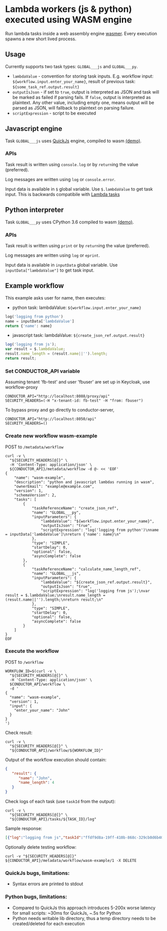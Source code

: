 # Lambda workers (js & python) executed using WASM engine

Run lambda tasks inside a web assembly engine [wasmer](https://wasmer.io/).
Every execution spawns a new short lived process.

## Usage

Currently supports two task types: `GLOBAL___js` and `GLOBAL___py`.

* `lambdaValue` - convention for storing task inputs. E.g. workflow input: `${workflow.input.enter_your_name}`,
result of previous task: `${some_task_ref.output.result}`
* `outputIsJson` - if set to `true`, output is interpreted as JSON and
task will be marked as failed if parsing fails. If `false`, output is interpreted as plaintext.
Any other value, including empty one, means output will be parsed as JSON, will fallback
to plaintext on parsing failure.
* `scriptExpression` - script to be executed

## Javascript engine
Task `GLOBAL___js` uses [QuickJs](https://bellard.org/quickjs/) engine, compiled to wasm [(demo)](https://wapm.io/package/quickjs).

### APIs
Task result is written using `console.log` or by `return`ing the value (preferred).

Log messages are written using `log` or `console.error`.

Input data is available in `$` global variable.
Use `$.lambdaValue` to get task input.
This is backwards compatibile with
[Lambda tasks](https://netflix.github.io/conductor/configuration/systask/#lambda-task)

## Python interpreter
Task `GLOBAL___py` uses CPython 3.6 compiled to wasm [(demo)](https://wapm.io/package/python).

### APIs
Task result is written using `print` or by `return`ing the value (preferred).

Log messages are written using `log` or `eprint`.

Input data is available in `inputData` global variable.
Use `inputData["lambdaValue"]` to get task input.

## Example workflow

This example asks user for name, then executes:
* python task:
lambdaValue: `${workflow.input.enter_your_name}`
```python
log('logging from python')
name = inputData['lambdaValue']
return {'name': name}
```
* javascript task:
lambdaValue: `${create_json_ref.output.result}`
```javascript
log('logging from js');
var result = $.lambdaValue;
result.name_length = (result.name||'').length;
return result;
```

### Set CONDUCTOR_API variable
Assuming tenant 'fb-test' and user 'fbuser' are set up in Keycloak,
use workflow-proxy
```shell script
CONDUCTOR_API="http://localhost:8088/proxy/api"
SECURITY_HEADERS=(-H "x-tenant-id: fb-test" -H "from: fbuser")
```
To bypass proxy and go directly to conductor-server,
```shell script
CONDUCTOR_API="http://localhost:8050/api"
SECURITY_HEADERS=()
```

### Create new workflow wasm-example
POST to `/metadata/workflow`

```shell script
curl -v \
  "${SECURITY_HEADERS[@]}" \
  -H 'Content-Type: application/json' \
  ${CONDUCTOR_API}/metadata/workflow -d @- << 'EOF'
{
    "name": "wasm-example",
    "description": "python and javascript lambdas running in wasm",
    "ownerEmail": "example@example.com",
    "version": 1,
    "schemaVersion": 2,
    "tasks": [
        {
            "taskReferenceName": "create_json_ref",
            "name": "GLOBAL___py",
            "inputParameters": {
                "lambdaValue": "${workflow.input.enter_your_name}",
                "outputIsJson": "true",
                "scriptExpression": "log('logging from python')\nname = inputData['lambdaValue']\nreturn {'name': name}\n"
            },
            "type": "SIMPLE",
            "startDelay": 0,
            "optional": false,
            "asyncComplete": false
        },
        {
            "taskReferenceName": "calculate_name_length_ref",
            "name": "GLOBAL___js",
            "inputParameters": {
                "lambdaValue": "${create_json_ref.output.result}",
                "outputIsJson": "true",
                "scriptExpression": "log('logging from js');\nvar result = $.lambdaValue;\nresult.name_length = (result.name||'').length;\nreturn result;\n"
            },
            "type": "SIMPLE",
            "startDelay": 0,
            "optional": false,
            "asyncComplete": false
        }
    ]
}
EOF
```

### Execute the workflow
POST to `/workflow`

```shell script
WORKFLOW_ID=$(curl -v \
  "${SECURITY_HEADERS[@]}" \
  -H 'Content-Type: application/json' \
  $CONDUCTOR_API/workflow \
  -d '
{
  "name": "wasm-example",
  "version": 1,
  "input": {
    "enter_your_name": "John"
  }
}
')
```

Check result:
```shell script
curl -v \
  "${SECURITY_HEADERS[@]}" \
  "${CONDUCTOR_API}/workflow/${WORKFLOW_ID}"
```

Output of the workflow execution should contain:
```json
{
   "result": {
      "name": "John",
      "name_length": 4
   }
}
```

Check logs of each task (use `taskId` from the output):
```shell script
curl -v \
  "${SECURITY_HEADERS[@]}" \
  "${CONDUCTOR_API}/tasks/${TASK_ID}/log"
```
Sample response:
```json
[{"log":"logging from js","taskId":"ffdf9d8a-19ff-410b-868c-329cb0d6b407","createdTime":1594813571032}]
```
Optionally delete testing workflow:
```shell script
curl -v "${SECURITY_HEADERS[@]}" ${CONDUCTOR_API}/metadata/workflow/wasm-example/1 -X DELETE
```

### QuickJs bugs, limitations:
* Syntax errors are printed to stdout

### Python bugs, limitations:
* Compared to QuickJs this approach introduces 5-200x worse latency for small scripts: ~30ms for QuickJs, ~.5s for Python
* Python needs writable lib directory, thus a temp directory needs to be created/deleted for each execution
